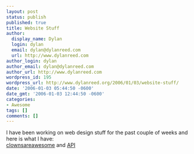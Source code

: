```yaml
---
layout: post
status: publish
published: true
title: Website Stuff
author:
  display_name: Dylan
  login: dylan
  email: dylan@dylanreed.com
  url: http://www.dylanreed.com
author_login: dylan
author_email: dylan@dylanreed.com
author_url: http://www.dylanreed.com
wordpress_id: 195
wordpress_url: http://www.dylanreed.org/2006/01/03/website-stuff/
date: '2006-01-03 05:44:50 -0600'
date_gmt: '2006-01-03 12:44:50 -0600'
categories:
- Awesome
tags: []
comments: []
---
```

<p>I have been working on web design stuff for the past couple of weeks and here is what I have:<br />
<a href="http://www.clownsareawesome.com">clownsareawesome</a> and <a href="http://www.clownsareawesome.com/api/index.html">API</a></p>
